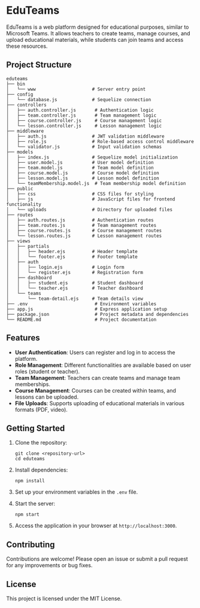 # EduTeams

EduTeams is a web platform designed for educational purposes, similar to Microsoft Teams. It allows teachers to create teams, manage courses, and upload educational materials, while students can join teams and access these resources.

## Project Structure

```
eduteams
├── bin
│   └── www                     # Server entry point
├── config
│   └── database.js             # Sequelize connection
├── controllers
│   ├── auth.controller.js       # Authentication logic
│   ├── team.controller.js       # Team management logic
│   ├── course.controller.js     # Course management logic
│   └── lesson.controller.js     # Lesson management logic
├── middleware
│   ├── auth.js                 # JWT validation middleware
│   ├── role.js                 # Role-based access control middleware
│   └── validator.js            # Input validation schemas
├── models
│   ├── index.js                # Sequelize model initialization
│   ├── user.model.js           # User model definition
│   ├── team.model.js           # Team model definition
│   ├── course.model.js         # Course model definition
│   ├── lesson.model.js         # Lesson model definition
│   └── teamMembership.model.js  # Team membership model definition
├── public
│   ├── css                     # CSS files for styling
│   ├── js                      # JavaScript files for frontend functionality
│   └── uploads                 # Directory for uploaded files
├── routes
│   ├── auth.routes.js          # Authentication routes
│   ├── team.routes.js          # Team management routes
│   ├── course.routes.js        # Course management routes
│   └── lesson.routes.js        # Lesson management routes
├── views
│   ├── partials
│   │   ├── header.ejs          # Header template
│   │   └── footer.ejs          # Footer template
│   ├── auth
│   │   ├── login.ejs           # Login form
│   │   └── register.ejs        # Registration form
│   ├── dashboard
│   │   ├── student.ejs         # Student dashboard
│   │   └── teacher.ejs         # Teacher dashboard
│   └── teams
│       └── team-detail.ejs     # Team details view
├── .env                         # Environment variables
├── app.js                       # Express application setup
├── package.json                 # Project metadata and dependencies
└── README.md                    # Project documentation
```

## Features

- **User Authentication**: Users can register and log in to access the platform.
- **Role Management**: Different functionalities are available based on user roles (student or teacher).
- **Team Management**: Teachers can create teams and manage team memberships.
- **Course Management**: Courses can be created within teams, and lessons can be uploaded.
- **File Uploads**: Supports uploading of educational materials in various formats (PDF, video).

## Getting Started

1. Clone the repository:
   ```
   git clone <repository-url>
   cd eduteams
   ```

2. Install dependencies:
   ```
   npm install
   ```

3. Set up your environment variables in the `.env` file.

4. Start the server:
   ```
   npm start
   ```

5. Access the application in your browser at `http://localhost:3000`.

## Contributing

Contributions are welcome! Please open an issue or submit a pull request for any improvements or bug fixes.

## License

This project is licensed under the MIT License.
